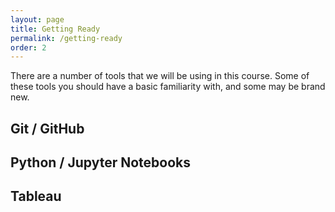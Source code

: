 ```yaml
---
layout: page
title: Getting Ready
permalink: /getting-ready
order: 2
---
```


There are a number of tools that we will be using in this course. Some of these tools you should have a basic familiarity with, and some may be brand new. 

## Git / GitHub

## Python / Jupyter Notebooks

## Tableau
